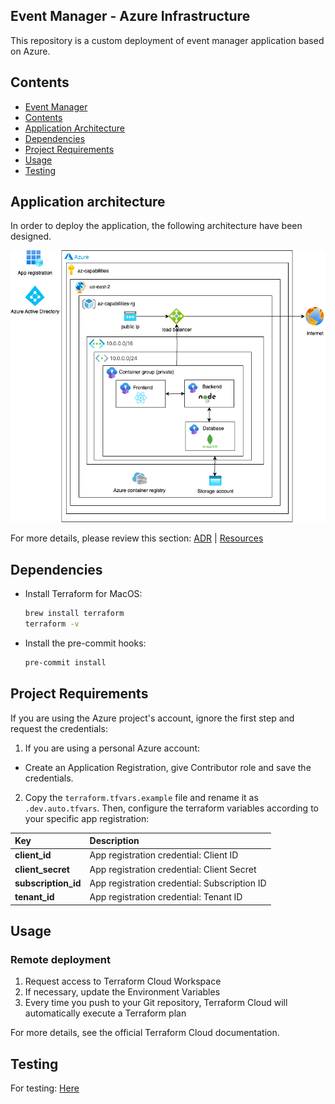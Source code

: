 ## Event Manager - Azure Infrastructure

This repository is a custom deployment of event manager application based on Azure.

## Contents
- [Event Manager](#event-manager---azure-infrastructure)
- [Contents](#contents)
- [Application Architecture](#application-architecture)
- [Dependencies](#dependencies)
- [Project Requirements](#project-requirements)
- [Usage](#usage)
- [Testing](#testing)

## Application architecture
In order to deploy the application, the following architecture have been designed. 

![Azure architecture](./docs/ADR/v2.0/azure_architecture_2.png)

For more details, please review this section: [ADR](./docs/ADR.md) | [Resources](./docs/README-tech.md)

## Dependencies
- Install Terraform for MacOS:
  ```bash
  brew install terraform
  terraform -v
  ```
- Install the pre-commit hooks:
  ```bash
  pre-commit install
  ```
  
## Project Requirements
If you are using the Azure project's account, ignore the first step and request the credentials:
1. If you are using a personal Azure account:
  - Create an Application Registration, give Contributor role and save the credentials. 
2. Copy the `terraform.tfvars.example` file and rename it as `.dev.auto.tfvars`. Then, configure the terraform variables according to your specific app registration:

| Key                       | Description                                               |
| :-------------------------| :-------------------------------------------------------- |
| **client_id**             | App registration credential: Client ID                    |
| **client_secret**         | App registration credential: Client Secret                |
| **subscription_id**       | App registration credential: Subscription ID              |
| **tenant_id**             | App registration credential: Tenant ID                    |

## Usage

### Remote deployment
1. Request access to Terraform Cloud Workspace
2. If necessary, update the Environment Variables
3. Every time you push to your Git repository, Terraform Cloud will automatically execute a Terraform plan

For more details, see the official Terraform Cloud documentation.

## Testing

For testing: [Here](./testing.md)